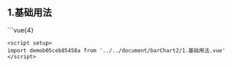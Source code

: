 ## 1.基础用法
<demob05ceb85458a />
```vue{4}
<template>
    <bar-chart-2 class="bar-chart" ref="chartRef"></bar-chart-2>
</template>
<script setup>
import { ref, onMounted } from 'vue';

const chartRef = ref();

onMounted(() => chartRef.value.renderChart());
</script>
<style lang="scss" scoped>
.bar-chart {
    height: 340px;
    background-color: white;
}
</style>

```
<script setup>
import demob05ceb85458a from '../../document/barChart2/1.基础用法.vue'
</script>